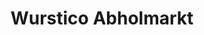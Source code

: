 ---
title: "Wurstico Abholmarkt"
url: /wien/wurstico-abholmarkt-ettenreichgasse/
shop: Supermarkt
---